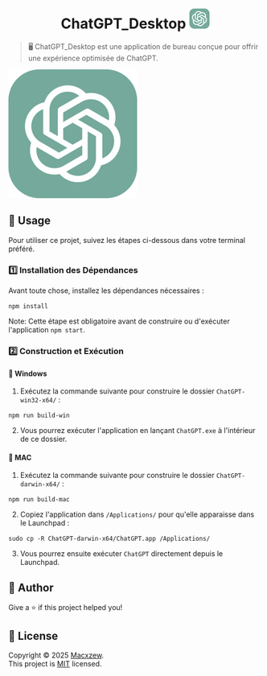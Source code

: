 <h1 align="center">ChatGPT_Desktop <img src="assets/app-icon.png" width="40px"></h1>

> 🖥️ ChatGPT_Desktop est une application de bureau conçue pour offrir une expérience optimisée de ChatGPT.

<img alt="ChatGPT" src="assets/app-icon.png"/>


## 🚀 Usage

Pour utiliser ce projet, suivez les étapes ci-dessous dans votre terminal préféré.

### 1️⃣ Installation des Dépendances

Avant toute chose, installez les dépendances nécessaires :

```shell
npm install
```

Note: Cette étape est obligatoire avant de construire ou d'exécuter l'application `npm start`.

### 2️⃣ Construction et Exécution

#### 🔹 Windows

1. Exécutez la commande suivante pour construire le dossier `ChatGPT-win32-x64/` :

```
npm run build-win
```

2. Vous pourrez exécuter l'application en lançant `ChatGPT.exe` à l'intérieur de ce dossier.

#### 🔹 MAC

1. Exécutez la commande suivante pour construire le dossier `ChatGPT-darwin-x64/` :

```shell
npm run build-mac
```

2. Copiez l'application dans `/Applications/` pour qu'elle apparaisse dans le Launchpad :

```shell
sudo cp -R ChatGPT-darwin-x64/ChatGPT.app /Applications/
```

3. Vous pourrez ensuite exécuter `ChatGPT` directement depuis le Launchpad.


## 👤 Author

Give a ⭐️ if this project helped you!

## 📝 License

Copyright © 2025 [Macxzew](https://github.com/Macxzew).<br />
This project is [MIT](https://github.com/Macxzew/ChatGPT_Desktop/blob/main/LICENSE) licensed.
